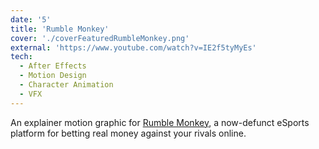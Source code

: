 ```yaml
---
date: '5'
title: 'Rumble Monkey'
cover: './coverFeaturedRumbleMonkey.png'
external: 'https://www.youtube.com/watch?v=IE2f5tyMyEs'
tech:
  - After Effects
  - Motion Design
  - Character Animation
  - VFX
---
```


An explainer motion graphic for [Rumble Monkey](https://www.crunchbase.com/organization/rumblemonkey), a now-defunct eSports platform for betting real money against your rivals online.
